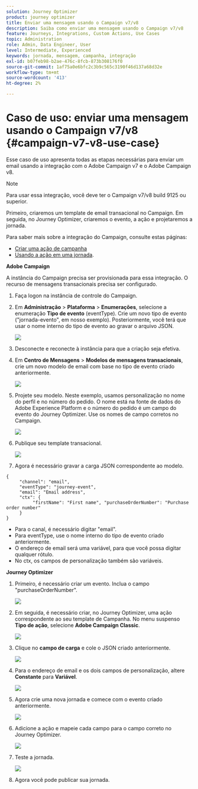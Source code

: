 ```yaml
---
solution: Journey Optimizer
product: journey optimizer
title: Enviar uma mensagem usando o Campaign v7/v8
description: Saiba como enviar uma mensagem usando o Campaign v7/v8
feature: Journeys, Integrations, Custom Actions, Use Cases
topic: Administration
role: Admin, Data Engineer, User
level: Intermediate, Experienced
keywords: jornada, mensagem, campanha, integração
exl-id: b07feb98-b2ae-476c-8fcb-873b308176f0
source-git-commit: 1af75a0e6bfc2c3b9c565c3190f46d137a68d32e
workflow-type: tm+mt
source-wordcount: '413'
ht-degree: 2%

---
```


# Caso de uso: enviar uma mensagem usando o Campaign v7/v8 {#campaign-v7-v8-use-case}

Esse caso de uso apresenta todas as etapas necessárias para enviar um email usando a integração com o Adobe Campaign v7 e o Adobe Campaign v8.

>[!NOTE]
>
>Para usar essa integração, você deve ter o Campaign v7/v8 build 9125 ou superior.

Primeiro, criaremos um template de email transacional no Campaign. Em seguida, no Journey Optimizer, criaremos o evento, a ação e projetaremos a jornada.

Para saber mais sobre a integração do Campaign, consulte estas páginas:

* [Criar uma ação de campanha](../action/acc-action.md)
* [Usando a ação em uma jornada](../building-journeys/using-adobe-campaign-v7-v8.md).

**Adobe Campaign**

A instância do Campaign precisa ser provisionada para essa integração. O recurso de mensagens transacionais precisa ser configurado.

1. Faça logon na instância de controle do Campaign.

1. Em **Administração** > **Plataforma** > **Enumerações**, selecione a enumeração **Tipo de evento** (eventType). Crie um novo tipo de evento (&quot;jornada-evento&quot;, em nosso exemplo). Posteriormente, você terá que usar o nome interno do tipo de evento ao gravar o arquivo JSON.

   ![](assets/accintegration-uc-1.png)

1. Desconecte e reconecte à instância para que a criação seja efetiva.

1. Em **Centro de Mensagens** > **Modelos de mensagens transacionais**, crie um novo modelo de email com base no tipo de evento criado anteriormente.

   ![](assets/accintegration-uc-2.png)

1. Projete seu modelo. Neste exemplo, usamos personalização no nome do perfil e no número do pedido. O nome está na fonte de dados do Adobe Experience Platform e o número do pedido é um campo do evento do Journey Optimizer. Use os nomes de campo corretos no Campaign.

   ![](assets/accintegration-uc-3.png)

1. Publique seu template transacional.

   ![](assets/accintegration-uc-4.png)

1. Agora é necessário gravar a carga JSON correspondente ao modelo.

```
{
     "channel": "email",
     "eventType": "journey-event",
     "email": "Email address",
     "ctx": {
          "firstName": "First name", "purchaseOrderNumber": "Purchase order number"
     }
}
```

* Para o canal, é necessário digitar &quot;email&quot;.
* Para eventType, use o nome interno do tipo de evento criado anteriormente.
* O endereço de email será uma variável, para que você possa digitar qualquer rótulo.
* No ctx, os campos de personalização também são variáveis.

**Journey Optimizer**

1. Primeiro, é necessário criar um evento. Inclua o campo &quot;purchaseOrderNumber&quot;.

   ![](assets/accintegration-uc-5.png)

1. Em seguida, é necessário criar, no Journey Optimizer, uma ação correspondente ao seu template de Campanha. No menu suspenso **Tipo de ação**, selecione **Adobe Campaign Classic**.

   ![](assets/accintegration-uc-6.png)

1. Clique no **campo de carga** e cole o JSON criado anteriormente.

   ![](assets/accintegration-uc-7.png)

1. Para o endereço de email e os dois campos de personalização, altere **Constante** para **Variável**.

   ![](assets/accintegration-uc-8.png)

1. Agora crie uma nova jornada e comece com o evento criado anteriormente.

   ![](assets/accintegration-uc-9.png)

1. Adicione a ação e mapeie cada campo para o campo correto no Journey Optimizer.

   ![](assets/accintegration-uc-10.png)

1. Teste a jornada.

   ![](assets/accintegration-uc-11.png)

1. Agora você pode publicar sua jornada.
